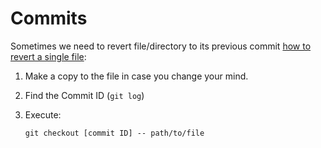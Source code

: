 # Commits

Sometimes we need to revert file/directory to its previous commit
[how to revert a single file](https://dev.to/lofiandcode/git-and-github-how-to-revert-a-single-file-dha):

1. Make a copy to the file in case you change your mind.

2. Find the Commit ID (``git log``)

3. Execute:

   ```shell
   git checkout [commit ID] -- path/to/file
   ```

